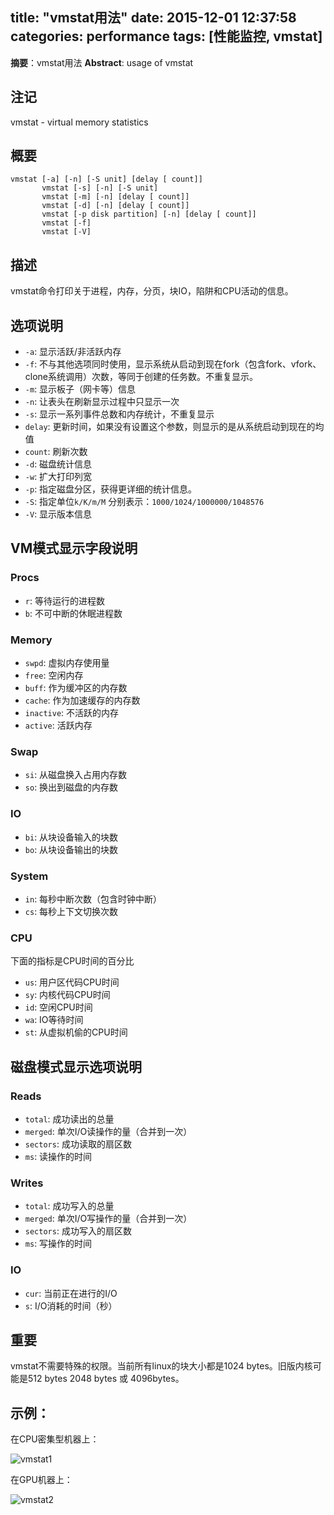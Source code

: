 title: "vmstat用法"
date: 2015-12-01 12:37:58
categories: performance
tags: [性能监控, vmstat]
---
**摘要**：vmstat用法
**Abstract**: usage of vmstat
<!-- more -->
## 注记

vmstat - virtual memory statistics

## 概要

```
vmstat [-a] [-n] [-S unit] [delay [ count]]
       vmstat [-s] [-n] [-S unit]
       vmstat [-m] [-n] [delay [ count]]
       vmstat [-d] [-n] [delay [ count]]
       vmstat [-p disk partition] [-n] [delay [ count]]
       vmstat [-f]
       vmstat [-V]
```

## 描述

vmstat命令打印关于进程，内存，分页，块IO，陷阱和CPU活动的信息。

## 选项说明

* `-a`: 显示活跃/非活跃内存
* `-f`: 不与其他选项同时使用，显示系统从启动到现在fork（包含fork、vfork、clone系统调用）次数，等同于创建的任务数。不重复显示。
* `-m`: 显示板子（网卡等）信息
* `-n`: 让表头在刷新显示过程中只显示一次
* `-s`: 显示一系列事件总数和内存统计，不重复显示
* `delay`: 更新时间，如果没有设置这个参数，则显示的是从系统启动到现在的均值
* `count`: 刷新次数
* `-d`: 磁盘统计信息
* `-w`: 扩大打印列宽
* `-p`: 指定磁盘分区，获得更详细的统计信息。
* `-S`: 指定单位`k/K/m/M` 分别表示：`1000/1024/1000000/1048576` 
* `-V`: 显示版本信息

## VM模式显示字段说明

### Procs

* `r`: 等待运行的进程数
* `b`: 不可中断的休眠进程数

### Memory

* `swpd`: 虚拟内存使用量
* `free`: 空闲内存
* `buff`: 作为缓冲区的内存数
* `cache`: 作为加速缓存的内存数
* `inactive`: 不活跃的内存
* `active`: 活跃内存

### Swap

* `si`: 从磁盘换入占用内存数
* `so`: 换出到磁盘的内存数

### IO

* `bi`: 从块设备输入的块数
* `bo`: 从块设备输出的块数

### System

* `in`: 每秒中断次数（包含时钟中断）
* `cs`: 每秒上下文切换次数

### CPU

下面的指标是CPU时间的百分比

* `us`: 用户区代码CPU时间
* `sy`: 内核代码CPU时间
* `id`: 空闲CPU时间
* `wa`: IO等待时间
* `st`: 从虚拟机偷的CPU时间

## 磁盘模式显示选项说明

### Reads

* `total`: 成功读出的总量
* `merged`: 单次I/O读操作的量（合并到一次）
* `sectors`: 成功读取的扇区数
* `ms`: 读操作的时间

### Writes

* `total`: 成功写入的总量
* `merged`: 单次I/O写操作的量（合并到一次）
* `sectors`: 成功写入的扇区数
* `ms`: 写操作的时间

### IO
* `cur`: 当前正在进行的I/O 
* `s`: I/O消耗的时间（秒）

## 重要

vmstat不需要特殊的权限。当前所有linux的块大小都是1024 bytes。旧版内核可能是512 bytes 2048 bytes 或 4096bytes。


## 示例：

在CPU密集型机器上：

![vmstat1](http://7xi4cl.com1.z0.glb.clouddn.com/images/2015-12-01/1.png)

在GPU机器上：

![vmstat2](http://7xi4cl.com1.z0.glb.clouddn.com/images/2015-12-01/2.png)



